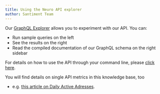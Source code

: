 ```yaml
---
title: Using the Neuro API explorer
author: Santiment Team
---
```


Our [GraphQL Explorer](https://api.santiment.net/graphiql) allows you to
experiment with our API. You can:

-   Run sample queries on the left
-   See the results on the right
-   Read the compiled documentation of our GraphQL schema on the right
    sidebar

For details on how to use the API through your command line, please
[click
here](/neuro-api/about/using-api-from-the-command-line/).

You will find details on single API metrics in this knowledge base, too
- e.g. [this article on Daily Active
Adresses](/neuro-api/metrics/daily-active-addresses/).
